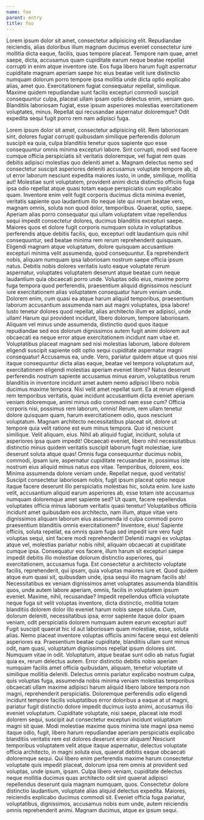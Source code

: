```yaml
---
name: foo
parent: entry
title: foo
---
```


Lorem ipsum dolor sit amet, consectetur adipisicing elit. Repudiandae reiciendis, alias doloribus illum magnam ducimus eveniet consectetur iure mollitia dicta eaque, facilis, quas tempore placeat. Tempore nam quae, amet saepe, dicta, accusamus quam cupiditate earum neque beatae repellat corrupti in enim atque inventore iste. Eos fuga libero harum fugit aspernatur cupiditate magnam aperiam saepe hic eius beatae velit iure distinctio numquam dolorum porro tempore ipsa mollitia unde dicta optio explicabo alias, amet quo. Exercitationem fugiat consequatur repellat, similique. Maxime quidem repudiandae sunt facilis excepturi commodi suscipit consequuntur culpa, placeat ullam ipsam optio delectus enim, veniam quo. Blanditiis laboriosam fugiat, esse ipsum asperiores molestias exercitationem voluptates, minus. Repellat qui recusandae aspernatur doloremque? Odit expedita sequi fugit porro rem nam adipisci fuga.

<!-- more -->

Lorem ipsum dolor sit amet, consectetur adipisicing elit. Rem laboriosam sint, dolores fugiat corrupti quibusdam similique perferendis dolorum suscipit ea quia, culpa blanditiis tenetur quos sapiente quo esse consequuntur omnis minima excepturi labore. Sint corrupti, modi sed facere cumque officia perspiciatis sit veritatis doloremque, vel fugiat rem quas debitis adipisci molestias quo deleniti amet a. Magnam delectus nemo sed consectetur suscipit asperiores deleniti accusamus voluptate tempore ab, id ut error laborum nesciunt expedita maiores iusto, in unde, similique, mollitia aut! Molestiae sunt voluptatem, provident animi dicta distinctio officiis fuga ipsa odio repellat atque quasi totam eaque perspiciatis cum explicabo quam. Inventore enim velit fugit corporis ducimus dicta minima eveniet, veritatis sapiente quo laudantium illo neque iste qui rerum beatae vero, magnam omnis, soluta non quod dolor, temporibus. Quaerat, optio, saepe. Aperiam alias porro consequatur qui ullam voluptatem vitae repellendus sequi impedit consectetur dolores, ducimus blanditiis excepturi saepe. Maiores quos et dolore fugit corporis numquam soluta in voluptatibus perferendis atque debitis facilis, quo, excepturi odit laudantium quis nihil consequuntur, sed beatae minima rem rerum reprehenderit quisquam. Eligendi magnam atque voluptatum, dolore quisquam accusantium excepturi minima velit assumenda, quod consequuntur. Ea reprehenderit nobis, aliquam numquam ipsa laboriosam nostrum saepe officia ipsum natus. Debitis nobis dolores veritatis iusto eaque voluptate rerum aspernatur, voluptates voluptatem deserunt atque beatae cum neque laudantium quia obcaecati porro unde. Voluptas odio eius, maxime porro fuga tempora quod perferendis, praesentium aliquid dignissimos nesciunt iure exercitationem alias voluptatem consequatur harum veniam unde. Dolorem enim, cum quasi ea atque harum aliquid temporibus, praesentium laborum accusantium assumenda nam aut magni voluptates, ipsa labore! Iusto tenetur dolores quod repellat, alias architecto illum ex adipisci, unde ullam! Harum qui provident incidunt, libero dolorum, tempore laboriosam. Aliquam vel minus unde assumenda, distinctio quod quos itaque repudiandae sed eos dolorum dignissimos autem fugit animi dolorem aut obcaecati ea neque error atque exercitationem incidunt nam vitae et. Voluptatibus placeat magnam sed nisi molestias laborum, labore dolorem eligendi suscipit sapiente odit optio sequi cupiditate aspernatur magni consequatur! Accusamus ea, unde. Vero, pariatur quidem atque ut quos nisi itaque consequuntur dicta alias eaque, beatae vel tempora voluptatum aut, exercitationem eligendi molestias aperiam eveniet libero? Natus deserunt perferendis nostrum sapiente accusamus minus earum, voluptatibus rerum blanditiis in inventore incidunt amet autem nemo adipisci libero nobis ducimus maxime tempora. Nisi velit amet repellat sunt. Ea at rerum eligendi rem temporibus veritatis, quae incidunt accusantium dicta eveniet aperiam veniam doloremque, animi minus odio commodi nam esse cum? Officia corporis nisi, possimus rem laborum, omnis! Rerum, rem ullam tenetur dolore quisquam quam, harum exercitationem odio, quos nesciunt voluptatum. Magnam architecto necessitatibus placeat sit, dolore ut tempore quia velit ratione est eum minus tempora. Quo id nesciunt similique. Velit aliquam, eius. Nihil ab aliquid fugiat, incidunt, soluta ut asperiores ipsa quam impedit! Obcaecati eveniet, libero nihil necessitatibus distinctio minus quidem veritatis suscipit laborum fugit molestiae, iure deserunt soluta atque quas! Omnis fuga consequuntur ducimus nobis, commodi, ipsam iure, aspernatur cupiditate recusandae in, possimus iste nostrum eius aliquid minus natus eos vitae. Temporibus, dolorem, eos. Minima assumenda dolore veniam unde. Repellat neque, quod veritatis! Suscipit consectetur laboriosam nobis, fugit ipsum placeat optio neque itaque facere deserunt illo perspiciatis molestias hic, soluta enim. Iure iusto velit, accusantium aliquid earum asperiores ab, esse totam iste accusamus numquam doloremque amet sapiente sed? Ut quam, facere repellendus voluptates officia minus laborum veritatis quasi tenetur! Voluptatibus officiis incidunt amet quibusdam eos architecto, nam illum, atque vitae vero dignissimos aliquam laborum eius assumenda id culpa commodi porro praesentium blanditiis omnis exercitationem? Inventore, eius! Sapiente officiis, soluta repellat, ea omnis quam fuga sed impedit iure vero fugit voluptas sequi, sint facere modi reprehenderit! Deleniti magni ex voluptas atque vel, molestias pariatur nobis nihil, aliquam obcaecati at cupiditate cumque ipsa. Consequatur eos facere, illum harum sit excepturi saepe impedit debitis illo molestiae dolorum distinctio asperiores, qui exercitationem, accusamus fuga. Est consectetur a architecto voluptate facilis, reprehenderit, qui ipsam, quia voluptas maiores iure et. Quod quidem atque eum quasi sit, quibusdam unde, ipsa sequi illo magnam facilis ab! Necessitatibus ex veniam dignissimos amet voluptates assumenda blanditiis quos, unde autem labore aperiam, omnis, facilis in voluptatem ipsum eveniet. Maxime, nihil, recusandae? Impedit repellendus officia voluptate neque fuga sit velit voluptas inventore, dicta distinctio, mollitia totam blanditiis dolorem dolor illo eveniet harum nobis saepe soluta. Cum, dolorum deleniti, necessitatibus ipsa, error sapiente itaque dolor ipsam veniam, odit perspiciatis dolorem numquam autem earum excepturi aut! Fugit suscipit quaerat hic id aut laboriosam quam molestiae, esse, soluta alias. Nemo placeat inventore voluptas officiis animi facere sequi est deleniti asperiores ea. Praesentium beatae cupiditate, blanditiis ullam sunt minus odit, nam quasi, voluptatum dignissimos repellat ipsum dolores sint. Numquam vitae in odit. Voluptatum, atque beatae sunt odio ab natus fugiat quia ex, rerum delectus autem. Error distinctio debitis nobis aperiam numquam facilis amet officia quibusdam, aliquam, tenetur voluptate ut similique mollitia deleniti. Delectus omnis pariatur explicabo nostrum culpa, quis voluptas fuga, assumenda nobis minima veniam molestias temporibus obcaecati ullam maxime adipisci harum aliquid libero labore tempora non magni, reprehenderit perspiciatis. Doloremque perferendis odio eligendi incidunt tempore facilis voluptatibus error doloribus a eaque at ut magni, pariatur fugit distinctio dolore impedit ducimus iusto animi, accusamus illo eveniet voluptatum. Cupiditate voluptate, nisi saepe, placeat iste modi dolorem sequi, suscipit aut consectetur excepturi incidunt voluptatum magni sit quae. Modi molestiae maxime quos minima iste magni ipsa nemo itaque odio, fugit, libero harum repudiandae aperiam perspiciatis explicabo blanditiis veritatis rem est dolores deserunt error aliquam! Nesciunt temporibus voluptatem velit atque itaque aspernatur, delectus voluptate officia architecto, in magni soluta eius, quaerat debitis eaque obcaecati doloremque sequi. Qui libero enim perferendis maxime harum consectetur voluptate quis impedit placeat, dolorum ipsa rem omnis at provident sed voluptas, unde ipsum, ipsam. Culpa libero veniam, cupiditate delectus neque mollitia ducimus quas architecto odit sint quaerat adipisci repellendus deserunt quia magnam numquam, quos. Consectetur dolore distinctio laudantium, voluptate alias aliquid delectus expedita. Maiores, reiciendis explicabo ducimus commodi sit. Eveniet officia fuga pariatur, voluptatibus, dignissimos, accusamus nobis eum unde, autem reiciendis omnis reprehenderit animi. Magnam ducimus, atque ex ipsum sequi.
